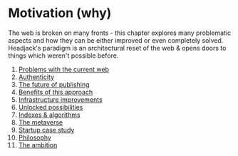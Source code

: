 # Motivation (why)

The web is broken on many fronts - this chapter explores many problematic aspects and how they can be either improved or even completely solved. Headjack's paradigm is an architectural reset of the web & opens doors to things which weren't possible before.

1. [Problems with the current web](../motivation/problems.md)
1. [Authenticity](../motivation/authenticity.md)
1. [The future of publishing](../motivation/publishing.md)
1. [Benefits of this approach](../motivation/benefits.md)
1. [Infrastructure improvements](../motivation/infrastructure.md)
1. [Unlocked possibilities](../motivation/possibilities.md)
1. [Indexes & algorithms](../motivation/indexes_and_algorithms.md)
1. [The metaverse](../motivation/metaverse.md)
1. [Startup case study](../motivation/startup_case_study.md)
1. [Philosophy](../motivation/philosophy.md)
1. [The ambition](../motivation/ambition.md)

<!--

the semantic web

Markets, markets everywhere!
algorithmic transparency & choice
https://www.ribbonfarm.com/2019/02/28/markets-are-eating-the-world/

peer review & citations can be encoded with tags/messages





-->